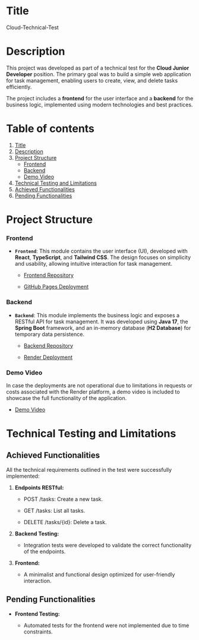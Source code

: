 # Title

Cloud-Technical-Test 

# Description

This project was developed as part of a technical test for the **Cloud Junior Developer** position. The primary goal was to build a simple web application for task management, enabling users to create, view, and delete tasks efficiently.  

The project includes a **frontend** for the user interface and a **backend** for the business logic, implemented using modern technologies and best practices.  

# Table of contents

1. [Title](#title)
2. [Description](#description)
3. [Project Structure](#project-structure)
    - [Frontend](#frontend)
    - [Backend](#backend)
    - [Demo Video](#demo-video)
4. [Technical Testing and Limitations](#technical-testing-and-limitations)
5. [Achieved Functionalities](#achieved-functionalities)
6. [Pending Functionalities](#pending-functionalities)

# Project Structure

### Frontend

- **`Frontend`**: This module contains the user interface (UI), developed with **React**, **TypeScript**, and **Tailwind CSS**. The design focuses on simplicity and usability, allowing intuitive interaction for task management.  

  
  - [Frontend Repository](https://github.com/Deivid30Medina/Frontend-Cloud-Technical-Test-Deploy)
  
  - [GitHub Pages Deployment](https://deivid30medina.github.io/Frontend-Cloud-Technical-Test-Deploy/#/tasks) 


### Backend

- **`Backend`**: This module implements the business logic and exposes a RESTful API for task management. It was developed using **Java 17**, the **Spring Boot** framework, and an in-memory database (**H2 Database**) for temporary data persistence.  
  
  - [Backend Repository](https://github.com/Deivid30Medina/Backend-Cloud-Technical-Test)
  
  - [Render Deployment](https://backend-cloud-technical-test.onrender.com) 

### Demo Video

In case the deployments are not operational due to limitations in requests or costs associated with the Render platform, a demo video is included to showcase the full functionality of the application.  

  - [Demo Video](https://youtu.be/s_ORDngofDU) 

# Technical Testing and Limitations

## Achieved Functionalities

All the technical requirements outlined in the test were successfully implemented:

1. **Endpoints RESTful:**  
    
    - POST /tasks: Create a new task. 
  
    - GET /tasks: List all tasks.
  
    - DELETE /tasks/{id}: Delete a task.
  
2. **Backend Testing:**  

   - Integration tests were developed to validate the correct functionality of the endpoints. 
  
3. **Frontend:**  

   - A minimalist and functional design optimized for user-friendly interaction.
 
## Pending Functionalities

- **Frontend Testing:**  

  - Automated tests for the frontend were not implemented due to time constraints.  
